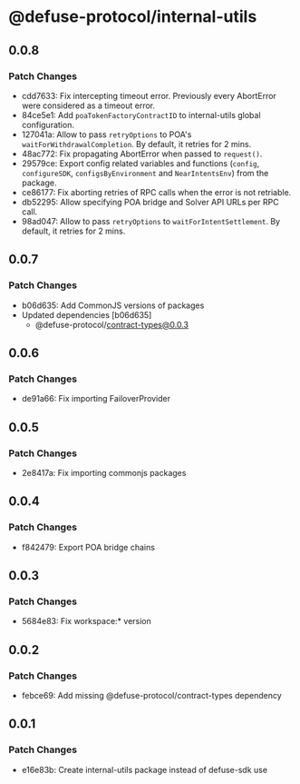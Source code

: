 # @defuse-protocol/internal-utils

## 0.0.8

### Patch Changes

- cdd7633: Fix intercepting timeout error. Previously every AbortError were considered as a timeout error.
- 84ce5e1: Add `poaTokenFactoryContractID` to internal-utils global configuration.
- 127041a: Allow to pass `retryOptions` to POA's `waitForWithdrawalCompletion`. By default, it retries for 2 mins.
- 48ac772: Fix propagating AbortError when passed to `request()`.
- 29579ce: Export config related variables and functions (`config`, `configureSDK`, `configsByEnvironment` and `NearIntentsEnv`) from the package.
- ce86177: Fix aborting retries of RPC calls when the error is not retriable.
- db52295: Allow specifying POA bridge and Solver API URLs per RPC call.
- 98ad047: Allow to pass `retryOptions` to `waitForIntentSettlement`. By default, it retries for 2 mins.

## 0.0.7

### Patch Changes

- b06d635: Add CommonJS versions of packages
- Updated dependencies [b06d635]
  - @defuse-protocol/contract-types@0.0.3

## 0.0.6

### Patch Changes

- de91a66: Fix importing FailoverProvider

## 0.0.5

### Patch Changes

- 2e8417a: Fix importing commonjs packages

## 0.0.4

### Patch Changes

- f842479: Export POA bridge chains

## 0.0.3

### Patch Changes

- 5684e83: Fix workspace:\* version

## 0.0.2

### Patch Changes

- febce69: Add missing @defuse-protocol/contract-types dependency

## 0.0.1

### Patch Changes

- e16e83b: Create internal-utils package instead of defuse-sdk use

